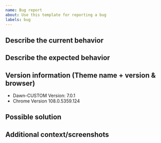 ```yaml
---
name: Bug report
about: Use this template for reporting a bug
labels: bug
---
```


## Describe the current behavior


## Describe the expected behavior


## Version information (Theme name + version & browser)

- Dawn-CUSTOM Version: 7.0.1
- Chrome Version 108.0.5359.124

## Possible solution

## Additional context/screenshots
<!-- Add any other context about the problem here. If applicable, add screenshots to help explain. -->

